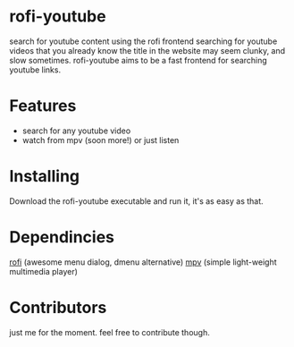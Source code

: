 # rofi-youtube

search for youtube content using the rofi frontend
searching for youtube videos that you already know the title in the website may seem clunky, and slow sometimes. rofi-youtube aims to be a fast frontend for searching youtube links.

# Features

- search for any youtube video
- watch from mpv (soon more!) or just listen

# Installing

Download the rofi-youtube executable and run it, it's as easy as that.

# Dependincies

[rofi](https://github.com/davatorium/rofi) (awesome menu dialog, dmenu alternative)
[mpv](https://github.com/mpv-player/mpv) (simple light-weight multimedia player)

# Contributors

just me for the moment.
feel free to contribute though.
